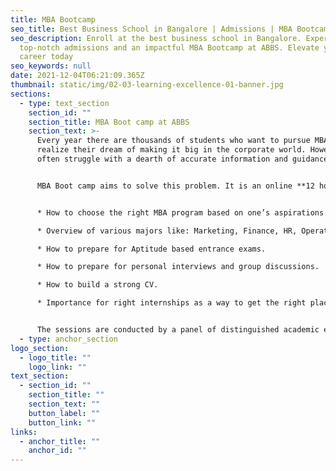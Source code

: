 ```yaml
---
title: MBA Bootcamp
seo_title: Best Business School in Bangalore | Admissions | MBA Bootcamp
seo_description: Enroll at the best business school in Bangalore. Experience
  top-notch admissions and an impactful MBA Bootcamp at ABBS. Elevate your
  career today
seo_keywords: null
date: 2021-12-04T06:21:09.365Z
thumbnail: static/img/02-03-learning-excellence-01-banner.jpg
sections:
  - type: text_section
    section_id: ""
    section_title: MBA Boot camp at ABBS
    section_text: >-
      Every year there are thousands of students who want to pursue MBA to
      realize their dream of making it big in the corporate world. However they
      often struggle with a dearth of accurate information and guidance.


      MBA Boot camp aims to solve this problem. It is an online **12 hours** program delivered across **4 days**. The topics covered include the following:


      * How to choose the right MBA program based on one’s aspirations and strengths.

      * Overview of various majors like: Marketing, Finance, HR, Operations etc. 

      * How to prepare for Aptitude based entrance exams.

      * How to prepare for personal interviews and group discussions.

      * How to build a strong CV.

      * Importance for right internships as a way to get the right placements.


      The sessions are conducted by a panel of distinguished academic experts and industry experts and highly interactive to ensure active participation of the students. A student attending MBA boot camp at ABBS not only gets the MBA related doubts resolved but also gains key skills that help him get into a prestigious MBA / PGDM program.
  - type: anchor_section
logo_section:
  - logo_title: ""
    logo_link: ""
text_section:
  - section_id: ""
    section_title: ""
    section_text: ""
    button_label: ""
    button_link: ""
links:
  - anchor_title: ""
    anchor_id: ""
---
```

